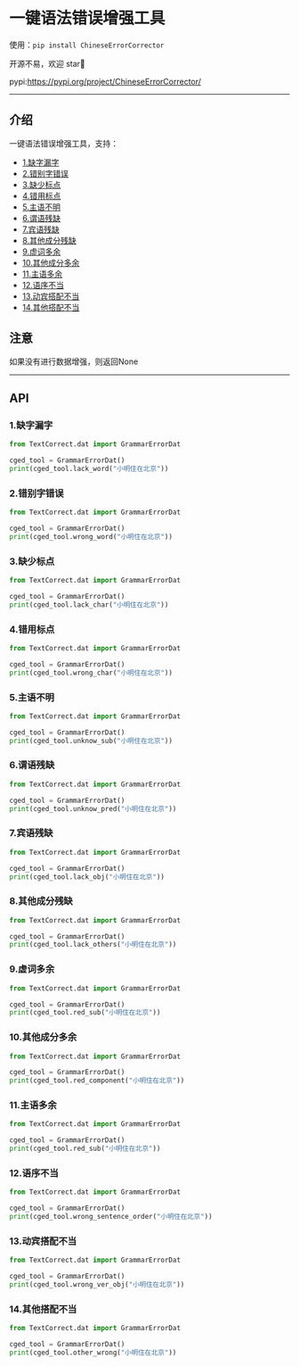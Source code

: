 #  一键语法错误增强工具

使用：`pip install ChineseErrorCorrector`

开源不易，欢迎 star🌟

pypi:https://pypi.org/project/ChineseErrorCorrector/

---

## 介绍

一键语法错误增强工具，支持：
- [1.缺字漏字](#1缺字漏字)
- [2.错别字错误](#2错别字错误)
- [3.缺少标点](#3缺少标点)
- [4.错用标点](#4错用标点)
- [5.主语不明](#5主语不明)
- [6.谓语残缺](#6谓语残缺)
- [7.宾语残缺](#7宾语残缺)
- [8.其他成分残缺](#8其他成分残缺)
- [9.虚词多余](#9虚词多余)
- [10.其他成分多余](#10其他成分多余)
- [11.主语多余](#11主语多余)
- [12.语序不当](#12语序不当)
- [13.动宾搭配不当](#13动宾搭配不当)
- [14.其他搭配不当](#14其他搭配不当)




## 注意

如果没有进行数据增强，则返回None

---
## API



### 1.缺字漏字


```python
from TextCorrect.dat import GrammarErrorDat

cged_tool = GrammarErrorDat()
print(cged_tool.lack_word("小明住在北京"))

```
### 2.错别字错误


```python
from TextCorrect.dat import GrammarErrorDat

cged_tool = GrammarErrorDat()
print(cged_tool.wrong_word("小明住在北京"))

```
### 3.缺少标点


```python
from TextCorrect.dat import GrammarErrorDat

cged_tool = GrammarErrorDat()
print(cged_tool.lack_char("小明住在北京"))


```
### 4.错用标点


```python
from TextCorrect.dat import GrammarErrorDat

cged_tool = GrammarErrorDat()
print(cged_tool.wrong_char("小明住在北京"))

```
### 5.主语不明


```python
from TextCorrect.dat import GrammarErrorDat

cged_tool = GrammarErrorDat()
print(cged_tool.unknow_sub("小明住在北京"))

```
### 6.谓语残缺


```python
from TextCorrect.dat import GrammarErrorDat

cged_tool = GrammarErrorDat()
print(cged_tool.unknow_pred("小明住在北京"))

```
### 7.宾语残缺


```python
from TextCorrect.dat import GrammarErrorDat

cged_tool = GrammarErrorDat()
print(cged_tool.lack_obj("小明住在北京"))

```
### 8.其他成分残缺


```python
from TextCorrect.dat import GrammarErrorDat

cged_tool = GrammarErrorDat()
print(cged_tool.lack_others("小明住在北京"))

```
### 9.虚词多余

```python
from TextCorrect.dat import GrammarErrorDat

cged_tool = GrammarErrorDat()
print(cged_tool.red_sub("小明住在北京"))

```
### 10.其他成分多余


```python
from TextCorrect.dat import GrammarErrorDat

cged_tool = GrammarErrorDat()
print(cged_tool.red_component("小明住在北京"))

```
### 11.主语多余


```python
from TextCorrect.dat import GrammarErrorDat

cged_tool = GrammarErrorDat()
print(cged_tool.red_sub("小明住在北京"))

```


### 12.语序不当


```python
from TextCorrect.dat import GrammarErrorDat

cged_tool = GrammarErrorDat()
print(cged_tool.wrong_sentence_order("小明住在北京"))


```




### 13.动宾搭配不当


```python
from TextCorrect.dat import GrammarErrorDat

cged_tool = GrammarErrorDat()
print(cged_tool.wrong_ver_obj("小明住在北京"))


```


### 14.其他搭配不当


```python
from TextCorrect.dat import GrammarErrorDat

cged_tool = GrammarErrorDat()
print(cged_tool.other_wrong("小明住在北京"))


```


